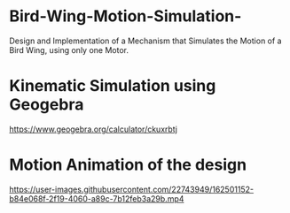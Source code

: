 # Bird-Wing-Motion-Simulation-
Design and Implementation of a Mechanism that Simulates the Motion of a Bird Wing, using only one Motor. 

# Kinematic Simulation using Geogebra
https://www.geogebra.org/calculator/ckuxrbtj


# Motion Animation of the design


https://user-images.githubusercontent.com/22743949/162501152-b84e068f-2f19-4060-a89c-7b12feb3a29b.mp4

